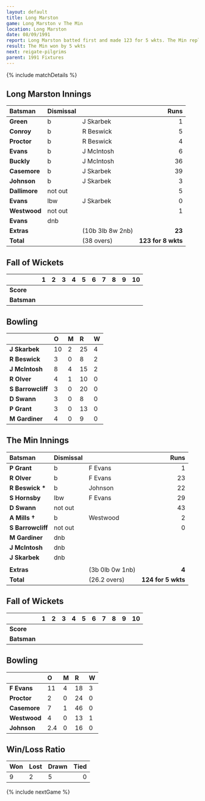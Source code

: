 ```yaml
---
layout: default
title: Long Marston
game: Long Marston v The Min
location: Long Marston
date: 08/09/1991
report: Long Marston batted first and made 123 for 5 wkts. The Min replied with 124 for 5 wkts
result: The Min won by 5 wkts
next: reigate-pilgrims
parent: 1991 Fixtures
---
```


{% include matchDetails %}

## Long Marston Innings

| Batsman | Dismissal |  | Runs |
|:---|:---|---|---:|
| **Green** | b | J Skarbek | 1 |
| **Conroy** | b | R Beswick | 5 |
| **Proctor** | b | R Beswick | 4 |
| **Evans** | b | J McIntosh | 6 |
| **Buckly** | b | J McIntosh | 36 |
| **Casemore** | b | J Skarbek | 39 |
| **Johnson** | b | J Skarbek | 3 |
| **Dallimore** | not out |  | 5 |
| **Evans** | lbw | J Skarbek | 0 |
| **Westwood** | not out |  | 1 |
| **Evans** | dnb |  |  |
| **Extras** | | (10b 3lb 8w 2nb) | **23** |
| **Total** | | (38 overs) | **123 for 8 wkts** |

## Fall of Wickets

| | 1 | 2 | 3 | 4 | 5 | 6 | 7 | 8 | 9 | 10 |
|---|:---:|:---:|:---:|:---:|:---:|:---:|:---:|:---:|:---:|:---:|
| **Score** |  |  |  |  |  |  |  |  |  |  |
| **Batsman** |  |  |  |  |  |  |  |  |  |  |

## Bowling

| | O | M | R | W |
|---|:---|:---|:---|:---|
| **J Skarbek** | 10 | 2 | 25 | 4 |
| **R Beswick** | 3 | 0 | 8 | 2 |
| **J McIntosh** | 8 | 4 | 15 | 2 |
| **R Olver** | 4 | 1 | 10 | 0 |
| **S Barrowcliff** | 3 | 0 | 20 | 0 |
| **D Swann** | 3 | 0 | 8 | 0 |
| **P Grant** | 3 | 0 | 13 | 0 |
| **M Gardiner** | 4 | 0 | 9 | 0 |

## The Min Innings

| Batsman | Dismissal |  | Runs |
|:---|:---|---|---:|
| **P Grant** | b | F Evans | 1 |
| **R Olver** | b | F Evans | 23 |
| **R Beswick &#42;** | b | Johnson | 22 |
| **S Hornsby** | lbw | F Evans | 29 |
| **D Swann** | not out |  | 43 |
| **A Mills &#8224;** | b | Westwood | 2 |
| **S Barrowcliff** | not out |  | 0 |
| **M Gardiner** | dnb |  |  |
| **J McIntosh** | dnb |  |  |
| **J Skarbek** | dnb |  |  |
|  |  |  |  |
| **Extras** | | (3b 0lb 0w 1nb) | **4** |
| **Total** | | (26.2 overs) | **124 for 5 wkts** |

## Fall of Wickets

| | 1 | 2 | 3 | 4 | 5 | 6 | 7 | 8 | 9 | 10 |
|---|:---:|:---:|:---:|:---:|:---:|:---:|:---:|:---:|:---:|:---:|
| **Score** |  |  |  |  |  |  |  |  |  |  |
| **Batsman** |  |  |  |  |  |  |  |  |  |  |

## Bowling

| | O | M | R | W |
|---|:---|:---|:---|:---|
| **F Evans** | 11 | 4 | 18 | 3 |
| **Proctor** | 2 | 0 | 24 | 0 |
| **Casemore** | 7 | 1 | 46 | 0 |
| **Westwood** | 4 | 0 | 13 | 1 |
| **Johnson** | 2.4 | 0 | 16 | 0 |

## Win/Loss Ratio

| Won | Lost | Drawn | Tied |
|:---|:---|:---|---:|
| 9 | 2 | 5 | 0 |

{% include nextGame %}